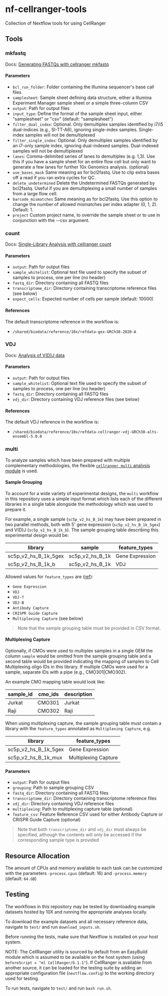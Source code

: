 # nf-cellranger-tools
Collection of Nextflow tools for using CellRanger

## Tools

### mkfastq

Docs: [Generating FASTQs with cellranger mkfastq](https://support.10xgenomics.com/single-cell-gene-expression/software/pipelines/latest/using/mkfastq)

#### Parameters

  - `bcl_run_folder`: Folder containing the Illumina sequencer's base call files
  - `samplesheet`: Sample sheet defining data structure, either a Illumina Experiment Manager sample sheet or a simple three-column CSV
  - `output`: Path for output files
  - `input_type`: Define the format of the sample sheet input, either "samplesheet" or "csv" (default: "samplesheet")
  - `filter_dual_index`: Optional. Only demultiplex samples identified by i7/i5 dual-indices (e.g., SI-TT-A6), ignoring single-index samples. Single-index samples will not be demultiplexed
  - `filter_single_index`: Optional. Only demultiplex samples identified by an i7-only sample index, ignoring dual-indexed samples. Dual-indexed samples will not be demultiplexed
  - `lanes`: Comma-delimited series of lanes to demultiplex (e.g. 1,3). Use this if you have a sample sheet for an entire flow cell but only want to generate a few lanes for further 10x Genomics analysis. (optional)
  - `use_bases_mask` Same meaning as for bcl2fastq. Use to clip extra bases off a read if you ran extra cycles for QC.
  - `delete_undetermined` Delete the Undetermined FASTQs generated by bcl2fastq. Useful if you are demultiplexing a small number of samples from a large flow cell.
  - `barcode_mismatches` Same meaning as for bcl2fastq. Use this option to change the number of allowed mismatches per index adapter (0, 1, 2). Default: 1.
  - `project` Custom project name, to override the sample sheet or to use in conjunction with the --csv argument.

### count

Docs: [Single-Library Analysis with cellranger count](https://support.10xgenomics.com/single-cell-gene-expression/software/pipelines/latest/using/count)

#### Parameters

  - `output`: Path for output files
  - `sample_whitelist`: Optional text file used to specify the subset of samples to process, one per line (no header)
  - `fastq_dir`: Directory containing all FASTQ files
  - `transcriptome_dir`: Directory containing transcriptome reference files (see below)
  - `expect_cells`: Expected number of cells per sample (default: 10000)

#### References

The default transcriptome reference in the workflow is:

- `/shared/biodata/reference/10x/refdata-gex-GRCh38-2020-A`

### VDJ

Docs: [Analysis of V(D)J data](https://support.10xgenomics.com/single-cell-vdj/software/pipelines/latest/tutorial/tutorial-vdj)

#### Parameters

  - `output`: Path for output files
  - `sample_whitelist`: Optional text file used to specify the subset of samples to process, one per line (no header)
  - `fastq_dir`: Directory containing all FASTQ files
  - `vdj_dir`: Directory containing VDJ reference files (see below)

#### References

The default VDJ reference in the workflow is:

- `/shared/biodata/reference/10x/refdata-cellranger-vdj-GRCh38-alts-ensembl-5.0.0`

### multi

To analyze samples which have been prepared with multiple complementary methodologies, the flexible
[`cellranger multi` analysis module](https://support.10xgenomics.com/single-cell-vdj/software/pipelines/latest/tutorial/tutorial-multi)
is used.

#### Sample Grouping

To account for a wide variety of experimental designs, the `multi` workflow in this repository
uses a simple input format which lists each of the different libraries in a single table
alongside the methodology which was used to prepare it.

For example, a single sample (`sc5p_v2_hs_B_1k`) may have been prepared in two
parallel methods, both with 5' gene expression (`sc5p_v2_hs_B_1k_5gex`) and V(D)J
(`sc5p_v2_hs_B_1k_b`).
The sample grouping table describing this experimental design would be:

| library | sample | feature_types |
| ------- | ------ | ------------- |
| sc5p_v2_hs_B_1k_5gex | sc5p_v2_hs_B_1k | Gene Expression |
| sc5p_v2_hs_B_1k_b | sc5p_v2_hs_B_1k | VDJ |

Allowed values for `feature_types` are ([ref](https://support.10xgenomics.com/single-cell-gene-expression/software/pipelines/latest/using/fastq-input-multi)):
  - `Gene Expression`
  - `VDJ`
  - `VDJ-T`
  - `VDJ-B`
  - `Antibody Capture`
  - `CRISPR Guide Capture`
  - `Multiplexing Capture` (see below)

>  Note that the sample grouping table must be provided in CSV format.

#### Multiplexing Capture

Optionally, if CMOs were used to multiplex samples in a single GEM the column `sample`
would be omitted from the sample grouping table and a second table would be provided
indicating the mapping of samples to Cell Multiplexing oligo IDs in this library.
If multiple CMOs were used for a sample, separate IDs with a pipe (e.g., CMO301|CMO302).

An example CMO mapping table would look like:

| sample_id | cmo_ids | description |
| --------- | ------- | ----------- |
| Jurkat    | CMO301  | Jurkat      |
| Raji      | CMO302  | Raji        |

When using multiplexing capture, the sample grouping table must contain a
library with the `feature_types` annotated as `Multiplexing Capture`, e.g.

| library | feature_types |
| ------- | ------------- |
| sc5p_v2_hs_B_1k_5gex | Gene Expression      |
| sc5p_v2_hs_B_1k_mux  | Multiplexing Capture |

#### Parameters

  - `output`: Path for output files
  - `grouping`: Path to sample grouping CSV
  - `fastq_dir`: Directory containing all FASTQ files
  - `transcriptome_dir`: Directory containing transcriptome reference files
  - `vdj_dir`: Directory containing VDJ reference files
  - `multiplexing`: Path to multiplexing capture table (optional)
  - `feature_csv`: Feature Reference CSV used for either Antibody Capture or CRISPR Guide Capture (optional)

> Note that both `transcriptome_dir` and `vdj_dir` must always be specified, although the contents
> will only be accessed if the corresponding sample type is provided

## Resource Allocation

The amount of CPUs and memory available to each task can be customized with the parameters `-process.cpus` (default: 16) and `-process.memory` (default: `64.GB`)

## Testing

The workflows in this repository may be tested by downloading example datasets hosted by
10X and running the appropriate analyses locally.

To download the example datasets and all necessary reference data, navigate to `test/`
and run `download_inputs.sh`.

Before running the tests, make sure that Nextflow is installed on your host system.

NOTE: The CellRanger utility is sourced by default from an EasyBuild module which
is assumed to be available on the host system (using `beforeScript = "ml CellRanger/6.1.1"`).
If CellRanger is available from another source, it can be loaded for the testing suite
by adding an appropriate configuration file (`nextflow.config`) to the working
directory used for testing.

To run tests, navigate to `test/` and run `bash run.sh`.
